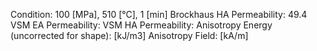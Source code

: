Condition: 100 [MPa], 510 [°C], 1 [min]
Brockhaus HA Permeability: 49.4
VSM EA Permeability:
VSM HA Permeability:
Anisotropy Energy (uncorrected for shape): [kJ/m3]
Anisotropy Field: [kA/m]
